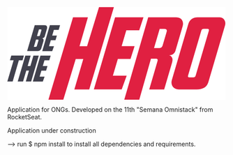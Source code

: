 <img align="center" src = "/frontend/src/assets/logo.svg">


Application for ONGs. Developed on the 11th "Semana Omnistack" from RocketSeat.

Application under construction


--> run 
$ npm install 
to install all dependencies and requirements.
